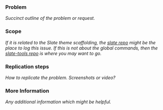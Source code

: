 ### Problem

*Succinct outline of the problem or request.*

### Scope

*If it is related to the Slate theme scaffolding, the [slate repo](https://github.com/Shopify/slate)
might be the place to log this issue.*
*If this is not about the global commands, then the [slate-tools repo](https://github.com/Shopify/slate-tools) is where you may want to go.*

### Replication steps

*How to replicate the problem. Screenshots or video?*

### More Information

*Any additional information which might be helpful.*

